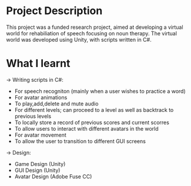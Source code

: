 # Project Description

This project was a funded research project, aimed at developing a virtual world for rehabiliation of speech focusing on noun therapy.
The virtual world was developed using Unity, with scripts written in C#.

# What I learnt

-> Writing scripts in C#:
* For speech recogniton (mainly when a user wishes to practice a word)
* For avatar animations
* To play,add,delete and mute audio 
* For different levels; can proceed to a level as well as backtrack to previous levels
* To locally store a record of previous scores and current scorres
* To allow users to interact with different avatars in the world
* For avatar movement
* To allow the user to transition to different GUI screens

-> Design:
* Game Design (Unity)
* GUI Design (Unity)
* Avatar Design (Adobe Fuse CC)




